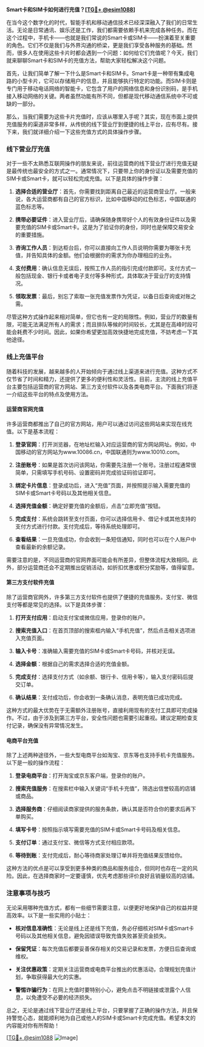 **Smart卡和SIM卡如何进行充值？[[TG💪+ @esim1088](https://t.me/s/esim1088)]**

在当今这个数字化的时代，智能手机和移动通信技术已经深深融入了我们的日常生活。无论是日常通讯、娱乐还是工作，我们都需要依赖手机来完成各种任务。而在这个过程中，手机卡——也就是我们常说的Smart卡或SIM卡——扮演着至关重要的角色。它们不仅是我们与外界沟通的桥梁，更是我们享受各种服务的基础。然而，很多人在使用这些卡片时都会遇到一个问题：如何给它们充值呢？今天，我们就来聊聊Smart卡和SIM卡的充值方法，帮助大家轻松解决这个问题。

首先，让我们简单了解一下什么是Smart卡和SIM卡。Smart卡是一种带有集成电路的小型卡片，它可以存储用户的信息，并且能够执行特定的功能。而SIM卡则是专门用于移动电话网络的智能卡，它包含了用户的网络信息和身份识别码，是手机接入移动网络的关键。两者虽然功能有所不同，但都是现代移动通信系统中不可或缺的一部分。

那么，当我们需要为这些卡片充值时，应该从哪里入手呢？其实，现在市面上提供充值服务的渠道非常多样，从传统的线下营业厅到便捷的线上平台，应有尽有。接下来，我们就详细介绍一下这些充值方式的具体操作步骤。

### **线下营业厅充值**

对于一些不太熟悉互联网操作的朋友来说，前往运营商的线下营业厅进行充值无疑是最传统也最安全的方式之一。通常情况下，只要带上你的身份证以及需要充值的SIM卡或Smart卡，就可以轻松完成充值。以下是具体的操作步骤：

1. **选择合适的营业厅**：首先，你需要找到距离自己最近的运营商营业厅。一般来说，各大运营商都有自己的官方标识，比如中国移动的红色标志，中国联通的蓝色标志等。
   
2. **携带必要证件**：进入营业厅后，请确保随身携带好个人的有效身份证件以及需要充值的SIM卡或Smart卡。这是为了验证你的身份，同时也是保障交易安全的重要措施。

3. **咨询工作人员**：到达柜台后，你可以直接向工作人员说明你需要为哪张卡充值，并告知具体的金额。他们会根据你的需求为你办理相应的业务。

4. **支付费用**：确认信息无误后，按照工作人员的指引完成付款即可。支付方式一般包括现金、银行卡或者电子支付等多种形式，具体取决于营业厅的支持情况。

5. **领取发票**：最后，别忘了索取一张充值发票作为凭证，以备日后查询或对账之需。

尽管这种方式操作起来相对简单，但它也有一定的局限性。例如，营业厅的数量有限，可能无法满足所有人的需求；而且排队等候的时间较长，尤其是在高峰时段可能会耗费不少时间。因此，如果你希望更加高效快捷地完成充值，不妨考虑一下其他途径。

### **线上充值平台**

随着科技的发展，越来越多的人开始倾向于通过线上渠道来进行充值。这种方式不仅节省了时间和精力，还提供了更多的便利性和灵活性。目前，主流的线上充值平台主要包括运营商的官方网站、第三方支付软件以及各类电商平台。下面我们将逐一介绍这些平台的特点及使用方法。

#### **运营商官网充值**

许多运营商都推出了自己的官方网站，用户可以通过访问这些网站来实现在线充值。以下是基本流程：

1. **登录官网**：打开浏览器，在地址栏输入对应运营商的官方网站网址。例如，中国移动的官方网站为www.10086.cn，中国联通则为www.10010.com。

2. **注册账号**：如果是首次访问该网站，你需要先注册一个账号。注册过程通常很简单，只需填写手机号码、设置密码并完成验证码验证即可。

3. **绑定卡片信息**：登录成功后，进入“充值”页面，并按照提示输入需要充值的SIM卡或Smart卡号码以及其他相关信息。

4. **选择充值金额**：确定好要充值的金额后，点击“立即充值”按钮。

5. **完成支付**：系统会跳转至支付页面，你可以选择信用卡、借记卡或其他支持的支付方式进行付款。支付完成后，等待系统处理即可。

6. **查看结果**：一旦充值成功，你会收到一条短信通知，同时也可以在个人账户中查看最新的余额记录。

需要注意的是，不同运营商的官网界面可能会有所差异，但整体流程大致相同。此外，部分运营商还会不定期推出促销活动，如折扣优惠或积分奖励等，值得留意。

#### **第三方支付软件充值**

除了运营商官网外，许多第三方支付软件也提供了便捷的充值服务。支付宝、微信支付等都是常见的选择。以下是具体步骤：

1. **打开支付应用**：启动支付宝或微信应用，登录你的账户。

2. **搜索充值入口**：在首页顶部的搜索框内输入“手机充值”，然后点击相关选项进入充值页面。

3. **输入卡号**：准确输入需要充值的SIM卡或Smart卡号码，并核对无误。

4. **选择金额**：根据自己的需求选择合适的充值金额。

5. **完成支付**：选择支付方式（如余额、银行卡、信用卡等），输入支付密码后提交订单。

6. **确认结果**：支付成功后，你会收到一条确认消息，表明充值已成功完成。

这种方式的最大优势在于无需额外注册账号，直接利用现有的支付工具即可完成操作。不过，由于涉及到第三方平台，安全性问题也需要引起重视。建议定期检查支付记录，确保没有异常情况发生。

#### **电商平台充值**

除了上述两种途径外，一些大型电商平台如淘宝、京东等也支持手机卡充值服务。以下是一般的操作流程：

1. **登录电商平台**：打开淘宝或京东客户端，登录你的账户。

2. **搜索充值服务**：在搜索栏中输入关键词“手机卡充值”，筛选出信誉较高的店铺或商品。

3. **选择服务商**：仔细阅读商家提供的服务条款，确认其是否符合你的要求后再下单购买。

4. **填写卡号**：按照指示填写需要充值的SIM卡或Smart卡号码及相关信息。

5. **支付订单**：通过支付宝、微信等方式支付相应款项。

6. **等待到账**：支付完成后，耐心等待商家处理订单并将充值结果反馈给你。

这种方法的优点是可以享受到更多种类的商品和服务组合，但同时也存在一定的风险。因此，在选择商家时一定要谨慎，优先考虑那些评价良好且销量较高的店铺。

### **注意事项与技巧**

无论采用哪种充值方式，都有一些细节需要注意，以便更好地保护自己的权益并提高效率。以下是一些实用的小贴士：

- **核对信息准确性**：无论是线上还是线下充值，务必仔细核对SIM卡或Smart卡号码以及其他相关信息，避免因错误导致充值失败甚至资金损失。

- **保留凭证**：每次充值后都要妥善保存相关的交易记录和发票，方便日后查询或维权。

- **关注优惠政策**：定期关注运营商或电商平台推出的优惠活动，合理规划充值计划，争取获得最大化的实惠。

- **警惕诈骗行为**：在网上充值时要特别小心，避免点击不明链接或泄露个人信息，以免遭受不必要的经济损失。

总之，无论是通过线下营业厅还是线上平台，只要掌握了正确的操作方法，并且保持警觉心态，就能顺利地为自己或他人的SIM卡或Smart卡完成充值。希望本文的内容能对你有所帮助！

[[TG💪+ @esim1088](https://t.me/s/esim1088) ![Image](https://i.postimg.cc/4NQfJmqS/Snipaste-2025-05-13-00-14-12.png)]